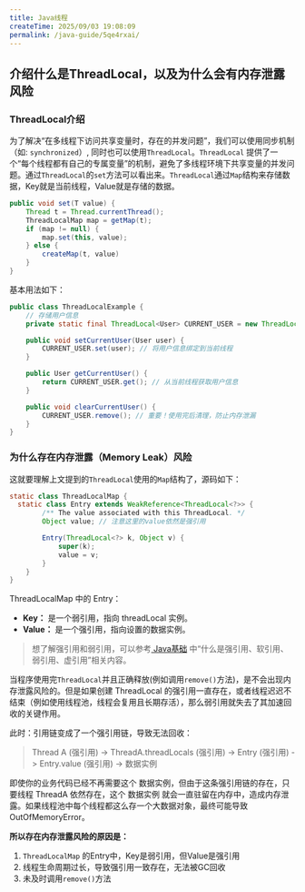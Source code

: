 ```yaml
---
title: Java线程
createTime: 2025/09/03 19:08:09
permalink: /java-guide/5qe4rxai/
---
```


## 介绍什么是ThreadLocal，以及为什么会有内存泄露风险

### ThreadLocal介绍
为了解决“在多线程下访问共享变量时，存在的并发问题”，我们可以使用同步机制（如: `synchronized`）, 同时也可以使用`ThreadLocal`。`ThreadLocal` 提供了一个“每个线程都有自己的专属变量”的机制，避免了多线程环境下共享变量的并发问题。通过`ThreadLocal`的`set`方法可以看出来。`ThreadLocal`通过`Map`结构来存储数据，Key就是当前线程，Value就是存储的数据。
```java
public void set(T value) {
    Thread t = Thread.currentThread();
    ThreadLocalMap map = getMap(t);
    if (map != null) {
        map.set(this, value);
    } else {
        createMap(t, value)
    }
}
```
基本用法如下：
```java
public class ThreadLocalExample {
    // 存储用户信息
    private static final ThreadLocal<User> CURRENT_USER = new ThreadLocal<>();

    public void setCurrentUser(User user) {
        CURRENT_USER.set(user); // 将用户信息绑定到当前线程
    }

    public User getCurrentUser() {
        return CURRENT_USER.get(); // 从当前线程获取用户信息
    }

    public void clearCurrentUser() {
        CURRENT_USER.remove(); // 重要！使用完后清理，防止内存泄漏
    }
}
```
### 为什么存在内存泄露（Memory Leak）风险
这就要理解上文提到的`ThreadLocal`使用的`Map`结构了，源码如下：
```java
static class ThreadLocalMap {
  static class Entry extends WeakReference<ThreadLocal<?>> {
        /** The value associated with this ThreadLocal. */
        Object value; // 注意这里的value依然是强引用

        Entry(ThreadLocal<?> k, Object v) {
            super(k);
            value = v;
        }
    }
}
```
ThreadLocalMap 中的 Entry：
- **Key：** 是一个弱引用，指向 threadLocal 实例。
- **Value：** 是一个强引用，指向设置的数据实例。

> 想了解强引用和弱引用，可以参考[ Java基础](../java/base.md) 中“什么是强引用、软引用、弱引用、虚引用”相关内容。

当程序使用完`ThreadLocal`并且正确释放(例如调用`remove()`方法)，是不会出现内存泄露风险的。但是如果创建 ThreadLocal 的强引用一直存在，或者线程迟迟不结束（例如使用线程池，线程会复用且长期存活），那么弱引用就失去了其加速回收的关键作用。

此时：引用链变成了一个强引用链，导致无法回收：
> Thread A (强引用) -> ThreadA.threadLocals (强引用) -> Entry (强引用) -> Entry.value (强引用) -> 数据实例

即使你的业务代码已经不再需要这个 数据实例，但由于这条强引用链的存在，只要线程 ThreadA 依然存在，这个 数据实例 就会一直驻留在内存中，造成内存泄露。如果线程池中每个线程都这么存一个大数据对象，最终可能导致 OutOfMemoryError。

**所以存在内存泄露风险的原因是：**
1. `ThreadLocalMap` 的Entry中，Key是弱引用，但Value是强引用
2. 线程生命周期过长，导致强引用一致存在，无法被GC回收
3. 未及时调用`remove()`方法